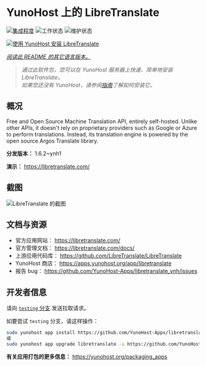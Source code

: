 <!--
注意：此 README 由 <https://github.com/YunoHost/apps/tree/master/tools/readme_generator> 自动生成
请勿手动编辑。
-->

# YunoHost 上的 LibreTranslate

[![集成程度](https://dash.yunohost.org/integration/libretranslate.svg)](https://ci-apps.yunohost.org/ci/apps/libretranslate/) ![工作状态](https://ci-apps.yunohost.org/ci/badges/libretranslate.status.svg) ![维护状态](https://ci-apps.yunohost.org/ci/badges/libretranslate.maintain.svg)

[![使用 YunoHost 安装 LibreTranslate](https://install-app.yunohost.org/install-with-yunohost.svg)](https://install-app.yunohost.org/?app=libretranslate)

*[阅读此 README 的其它语言版本。](./ALL_README.md)*

> *通过此软件包，您可以在 YunoHost 服务器上快速、简单地安装 LibreTranslate。*  
> *如果您还没有 YunoHost，请参阅[指南](https://yunohost.org/install)了解如何安装它。*

## 概况

Free and Open Source Machine Translation API, entirely self-hosted. Unlike other APIs, it doesn't rely on proprietary providers such as Google or Azure to perform translations. Instead, its translation engine is powered by the open source Argos Translate library.


**分发版本：** 1.6.2~ynh1

**演示：** <https://libretranslate.com/>

## 截图

![LibreTranslate 的截图](./doc/screenshots/screenshot.png)

## 文档与资源

- 官方应用网站： <https://libretranslate.com/>
- 官方管理文档： <https://libretranslate.com/docs/>
- 上游应用代码库： <https://github.com/LibreTranslate/LibreTranslate>
- YunoHost 商店： <https://apps.yunohost.org/app/libretranslate>
- 报告 bug： <https://github.com/YunoHost-Apps/libretranslate_ynh/issues>

## 开发者信息

请向 [`testing` 分支](https://github.com/YunoHost-Apps/libretranslate_ynh/tree/testing) 发送拉取请求。

如要尝试 `testing` 分支，请这样操作：

```bash
sudo yunohost app install https://github.com/YunoHost-Apps/libretranslate_ynh/tree/testing --debug
或
sudo yunohost app upgrade libretranslate -u https://github.com/YunoHost-Apps/libretranslate_ynh/tree/testing --debug
```

**有关应用打包的更多信息：** <https://yunohost.org/packaging_apps>
